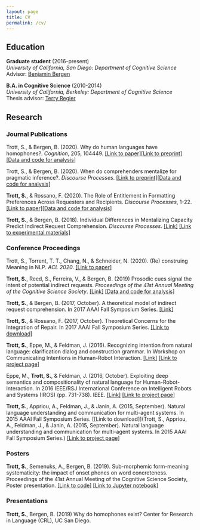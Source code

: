 ```yaml
---
layout: page
title: CV
permalink: /cv/
---
```



## Education

**Graduate student** (2016-present)  
*University of California, San Diego: Department of Cognitive Science*  
Advisor: [Benjamin Bergen](http://www.cogsci.ucsd.edu/~bkbergen/)

**B.A. in Cognitive Science** (2010-2014)  
*University of California, Berkeley: Department of Cognitive Science*  
Thesis advisor: [Terry Regier](http://lclab.berkeley.edu/regier/)

## Research 

### Journal Publications

Trott, S., & Bergen, B. (2020). Why do human languages have homophones?. *Cognition*, 205, 104449. [[Link to paper]](http://www.cogsci.ucsd.edu/~bkbergen/papers/trott_bergen_2020.pdf)[[Link to preprint]](https://psyarxiv.com/yrjfc/)[[Data and code for analysis]](https://github.com/seantrott/homophone_simulations)

Trott, S., & Bergen, B. (2020). When do comprehenders mentalize for pragmatic inference?. *Discourse Processes*. [[Link to preprint]](https://psyarxiv.com/v5hbs/)[[Data and code for analysis]](https://github.com/seantrott/trott_bergen_mentalizing_paper2)

**Trott, S.**, & Rossano, F. (2020). The Role of Entitlement in Formatting Preferences Across Requesters and Recipients. *Discourse Processes*, 1-22. [[Link to paper]](https://www.tandfonline.com/doi/pdf/10.1080/0163853X.2020.1719796)[[Data and code for analysis]](https://github.com/seantrott/entitlement_data_analysis)

**Trott, S.**, & Bergen, B. (2018). Individual Differences in Mentalizing Capacity Predict Indirect Request Comprehension. *Discourse Processes*. [[Link]](https://www.tandfonline.com/doi/pdf/10.1080/0163853X.2018.1548219) [[Link to experimental materials]](https://github.com/seantrott/mentalizing_experimental_materials)

### Conference Proceedings 

Trott, S., Torrent, T. T., Chang, N., & Schneider, N. (2020). (Re) construing Meaning in NLP. *ACL 2020*. [[Link to paper]](https://arxiv.org/pdf/2005.09099.pdf)

**Trott, S.**, Reed, S., Ferreira, V., & Bergen, B. (2019) Prosodic cues signal the intent of potential indirect requests. *Proceedings of the 41st Annual Meeting of the Cognitive Science Society*. [[Link]](https://www.researchgate.net/publication/335313498_Prosodic_cues_signal_the_intent_of_potential_indirect_requests) [[Data and code for analysis]](https://github.com/seantrott/prosody_indirect_requests)

**Trott, S.**, & Bergen, B. (2017, October). A theoretical model of indirect request comprehension. In 2017 AAAI Fall Symposium Series. [[Link]](https://www.aaai.org/ocs/index.php/FSS/FSS17/paper/viewFile/16026/15301)

**Trott, S.**, & Rossano, F. (2017, October). Theoretical Concerns for the Integration of Repair. In 2017 AAAI Fall Symposium Series. [[Link to download]](https://www.aaai.org/ocs/index.php/FSS/FSS17/paper/download/15976/15298)

**Trott, S.**, Eppe, M., & Feldman, J. (2016). Recognizing intention from natural language: clarification dialog and construction grammar. In Workshop on Communicating Intentions in Human-Robot Interaction. [[Link]](http://publications.eppe.eu/Trott_etal_Language_Intention_Ro-Man2016.pdf) [[Link to project page]](https://github.com/icsi-berkeley/ecg_framework_code/wiki)

Eppe, M., **Trott, S.**, & Feldman, J. (2016, October). Exploiting deep semantics and compositionality of natural language for Human-Robot-Interaction. In 2016 IEEE/RSJ International Conference on Intelligent Robots and Systems (IROS) (pp. 731-738). IEEE. [[Link]](https://ieeexplore.ieee.org/stamp/stamp.jsp?arnumber=7759133) [[Link to project page]](https://github.com/icsi-berkeley/ecg_framework_code/wiki)

**Trott, S.**, Appriou, A., Feldman, J., & Janin, A. (2015, September). Natural language understanding and communication for multi-agent systems. In 2015 AAAI Fall Symposium Series. [[Link to download]](Trott, S., Appriou, A., Feldman, J., & Janin, A. (2015, September). Natural language understanding and communication for multi-agent systems. In 2015 AAAI Fall Symposium Series.) [[Link to project page]](https://github.com/icsi-berkeley/ecg_framework_code/wiki)

### Posters

**Trott, S.**, Semenuks, A., Bergen, B. (2019). Sub-morphemic form-meaning systematicity: the impact of onset phones on word concreteness. Proceedings of the 41st Annual Meeting of the Cognitive Science Society, Poster presentation. [[Link to code]](https://github.com/seantrott/concreteness) [[Link to Jupyter notebook]](https://github.com/seantrott/concreteness/blob/master/phonetic_onset_brysbaert.ipynb)

### Presentations

**Trott, S.**, Bergen, B. (2019) Why do homophones exist? Center for Research in Language (CRL), UC San Diego.